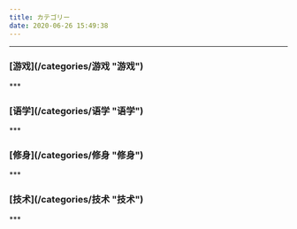 ```yaml
---
title: カテゴリー
date: 2020-06-26 15:49:38
---
```


***
<h3>[游戏](/categories/游戏 "游戏")</h3>
***
<h3>[语学](/categories/语学 "语学")</h3>
***
<h3>[修身](/categories/修身 "修身")</h3>
***
<h3>[技术](/categories/技术 "技术")</h3>
***